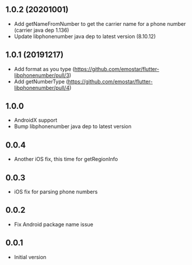 ## 1.0.2 (20201001)

* Add getNameFromNumber to get the carrier name for a phone number (carrier java dep 1.136)
* Update libphonenumber java dep to latest version (8.10.12)

## 1.0.1 (20191217)

* Add format as you type (https://github.com/emostar/flutter-libphonenumber/pull/3)
* Add getNumberType (https://github.com/emostar/flutter-libphonenumber/pull/4)

## 1.0.0

* AndroidX support
* Bump libphonenumber java dep to latest version

## 0.0.4

* Another iOS fix, this time for getRegionInfo

## 0.0.3

* iOS fix for parsing phone numbers

## 0.0.2

* Fix Android package name issue

## 0.0.1

* Initial version

